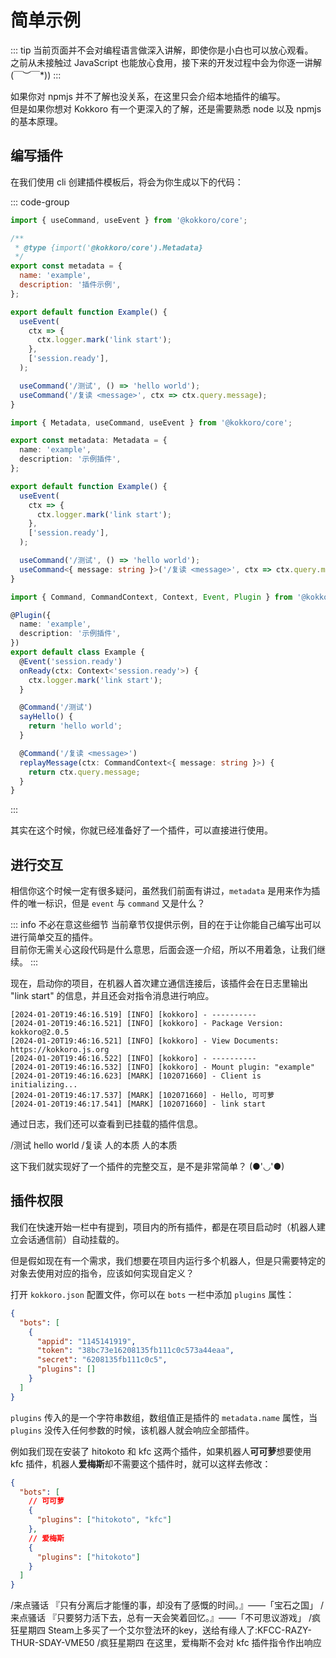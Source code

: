 # 简单示例

::: tip
当前页面并不会对编程语言做深入讲解，即使你是小白也可以放心观看。  
之前从未接触过 JavaScript 也能放心食用，接下来的开发过程中会为你逐一讲解 \(￣︶￣\*\))
:::

如果你对 npmjs 并不了解也没关系，在这里只会介绍本地插件的编写。  
但是如果你想对 Kokkoro 有一个更深入的了解，还是需要熟悉 node 以及 npmjs 的基本原理。

## 编写插件

在我们使用 cli 创建插件模板后，将会为你生成以下的代码：

::: code-group

```javascript [javascript]
import { useCommand, useEvent } from '@kokkoro/core';

/**
 * @type {import('@kokkoro/core').Metadata}
 */
export const metadata = {
  name: 'example',
  description: '插件示例',
};

export default function Example() {
  useEvent(
    ctx => {
      ctx.logger.mark('link start');
    },
    ['session.ready'],
  );

  useCommand('/测试', () => 'hello world');
  useCommand('/复读 <message>', ctx => ctx.query.message);
}
```

```typescript [typescript (Hook)]
import { Metadata, useCommand, useEvent } from '@kokkoro/core';

export const metadata: Metadata = {
  name: 'example',
  description: '示例插件',
};

export default function Example() {
  useEvent(
    ctx => {
      ctx.logger.mark('link start');
    },
    ['session.ready'],
  );

  useCommand('/测试', () => 'hello world');
  useCommand<{ message: string }>('/复读 <message>', ctx => ctx.query.message);
}
```

```typescript [typescript (Decorator)]
import { Command, CommandContext, Context, Event, Plugin } from '@kokkoro/core';

@Plugin({
  name: 'example',
  description: '示例插件',
})
export default class Example {
  @Event('session.ready')
  onReady(ctx: Context<'session.ready'>) {
    ctx.logger.mark('link start');
  }

  @Command('/测试')
  sayHello() {
    return 'hello world';
  }

  @Command('/复读 <message>')
  replayMessage(ctx: CommandContext<{ message: string }>) {
    return ctx.query.message;
  }
}
```

:::

其实在这个时候，你就已经准备好了一个插件，可以直接进行使用。

## 进行交互

相信你这个时候一定有很多疑问，虽然我们前面有讲过，`metadata` 是用来作为插件的唯一标识，但是 `event` 与 `command` 又是什么？

::: info 不必在意这些细节
当前章节仅提供示例，目的在于让你能自己编写出可以进行简单交互的插件。  
目前你无需关心这段代码是什么意思，后面会逐一介绍，所以不用着急，让我们继续。
:::

现在，启动你的项目，在机器人首次建立通信连接后，该插件会在日志里输出 "link start" 的信息，并且还会对指令消息进行响应。

```shell:no-line-numbers {5,8}
[2024-01-20T19:46:16.519] [INFO] [kokkoro] - ----------
[2024-01-20T19:46:16.521] [INFO] [kokkoro] - Package Version: kokkoro@2.0.5
[2024-01-20T19:46:16.521] [INFO] [kokkoro] - View Documents: https://kokkoro.js.org
[2024-01-20T19:46:16.522] [INFO] [kokkoro] - ----------
[2024-01-20T19:46:16.532] [INFO] [kokkoro] - Mount plugin: "example"
[2024-01-20T19:46:16.623] [MARK] [102071660] - Client is initializing...
[2024-01-20T19:46:17.537] [MARK] [102071660] - Hello, 可可萝
[2024-01-20T19:46:17.541] [MARK] [102071660] - link start
```

通过日志，我们还可以查看到已挂载的插件信息。

<ChatPanel>
  <ChatMessage qq="2225151531" nickname="Yuki" at="可可萝">/测试</ChatMessage>
  <ChatMessage qq="2854205915" nickname="可可萝">hello world</ChatMessage>
  <ChatMessage qq="2225151531" nickname="Yuki" at="可可萝">/复读 人的本质</ChatMessage>
  <ChatMessage qq="2854205915" nickname="可可萝">人的本质</ChatMessage>
</ChatPanel>

这下我们就实现好了一个插件的完整交互，是不是非常简单？ (●'◡'●)

## 插件权限

我们在快速开始一栏中有提到，项目内的所有插件，都是在项目启动时（机器人建立会话通信前）自动挂载的。

但是假如现在有一个需求，我们想要在项目内运行多个机器人，但是只需要特定的对象去使用对应的指令，应该如何实现自定义？

打开 `kokkoro.json` 配置文件，你可以在 `bots` 一栏中添加 `plugins` 属性：

```json {7}
{
  "bots": [
    {
      "appid": "1145141919",
      "token": "38bc73e16208135fb111c0c573a44eaa",
      "secret": "6208135fb111c0c5",
      "plugins": []
    }
  ]
}
```

`plugins` 传入的是一个字符串数组，数组值正是插件的 `metadata.name` 属性，当 `plugins` 没传入任何参数的时候，该机器人就会响应全部插件。

例如我们现在安装了 hitokoto 和 kfc 这两个插件，如果机器人**可可萝**想要使用 kfc 插件，机器人**爱梅斯**却不需要这个插件时，就可以这样去修改：

```json {5,9}
{
  "bots": [
    // 可可萝
    {
      "plugins": ["hitokoto", "kfc"]
    },
    // 爱梅斯
    {
      "plugins": ["hitokoto"]
    }
  ]
}
```

<ChatPanel>
  <ChatMessage qq="2225151531" nickname="Yuki" at="可可萝">/来点骚话</ChatMessage>
  <ChatMessage qq="2854205915" nickname="可可萝">『只有分离后才能懂的事，却没有了感慨的时间。』——「宝石之国」</ChatMessage>
  <ChatMessage qq="2225151531" nickname="Yuki" at="爱梅斯">/来点骚话</ChatMessage>
  <ChatMessage qq="2854211958" nickname="爱梅斯">『只要努力活下去，总有一天会笑着回忆。』——「不可思议游戏」</ChatMessage>
  <ChatMessage qq="2225151531" nickname="Yuki" at="可可萝">/疯狂星期四</ChatMessage>
  <ChatMessage qq="2854205915" nickname="可可萝">Steam上多买了一个艾尔登法环的key，送给有缘人了:KFCC-RAZY-THUR-SDAY-VME50</ChatMessage>
  <ChatMessage qq="2225151531" nickname="Yuki" at="爱梅斯">/疯狂星期四</ChatMessage>
  <ChatMessage qq="2225151531" nickname="Yuki">在这里，爱梅斯不会对 kfc 插件指令作出响应</ChatMessage>
</ChatPanel>
